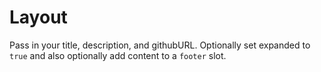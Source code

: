 # Layout

Pass in your title, description, and githubURL. Optionally set expanded to `true` and also optionally add content to a `footer` slot.